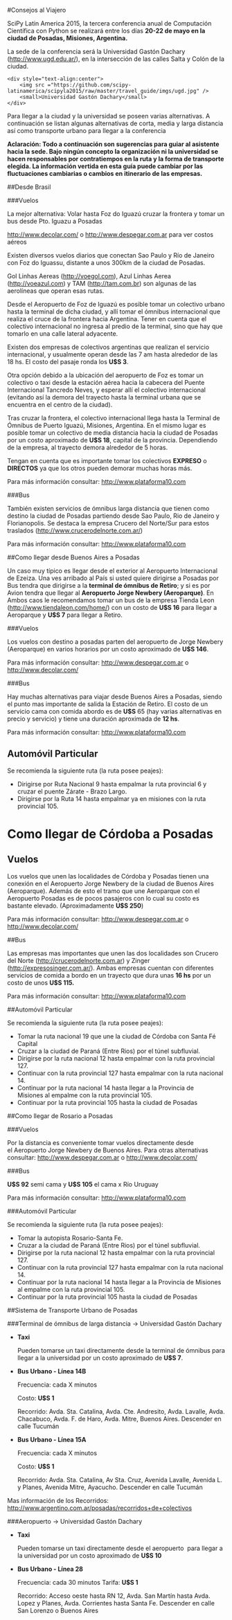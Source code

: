 #Consejos al Viajero

SciPy Latin America 2015, la tercera conferencia anual de Computación
Científica con Python se realizará entre los días **20-22 de mayo en la ciudad
de Posadas, Misiones, Argentina.**

La sede de la conferencia será la Universidad Gastón Dachary
(<http://www.ugd.edu.ar/>), en la intersección de las calles Salta y Colón de
la ciudad.


    <div style="text-align:center">
        <img src ="https://github.com/scipy-latinamerica/scipyla2015/raw/master/travel_guide/imgs/ugd.jpg" />
        <small>Universidad Gastón Dachary</small>
    </div>

Para llegar a la ciudad y la universidad se poseen varias alternativas. A
continuación se listan algunas alternativas de corta, media y larga distancia
así como transporte urbano para llegar a la conferencia

**Aclaración: Todo a continuación son sugerencias para guiar al asistente hacia
la sede. Bajo ningún concepto la organización ni la universidad se hacen
responsables por contratiempos en la ruta y la forma de transporte elegida.
La información vertida en esta guía puede cambiar por las fluctuaciones
cambiarias o cambios en itinerario de las empresas.**

##Desde Brasil

###Vuelos

La mejor alternativa: Volar hasta Foz do Iguazú cruzar la frontera y tomar un
bus desde Pto. Iguazu a Posadas

<http://www.decolar.com/> o <http://www.despegar.com.ar> para ver costos aéreos

Existen diversos vuelos diarios que conectan Sao Paulo y Río de Janeiro con
Foz do Iguassu, distante a unos 300km de la ciudad de Posadas.

Gol Linhas Aereas (<http://voegol.com>), Azul Linhas Aerea 
(<http://voeazul.com>) y TAM (<http://tam.com.br>) son algunas de las
aerolíneas que operan esas rutas.

Desde el Aeropuerto de Foz de Iguazú es posible tomar un colectivo urbano hasta
la terminal de dicha ciudad, y allí tomar el ómnibus internacional que realiza
el cruce de la frontera hacia Argentina. Tener en cuenta que el colectivo
internacional no ingresa al predio de la terminal, sino que hay que tomarlo en
una calle lateral adyacente.

Existen dos empresas de colectivos argentinas que realizan el servicio
internacional, y usualmente operan desde las 7 am hasta alrededor de las 18 hs.
El costo del pasaje ronda los **U$S 3**.

Otra opción debido a la ubicación del aeropuerto de Foz es tomar un colectivo o
taxi desde la estación aérea hacia la cabecera del Puente Internacional
Tancredo Neves, y esperar allí el colectivo internacional (evitando así la
demora del trayecto hasta la terminal urbana que se encuentra en el centro de
la ciudad).

Tras cruzar la frontera, el colectivo internacional llega hasta la Terminal de
Ómnibus de Puerto Iguazú, Misiones, Argentina. En el mismo lugar es posible
tomar un colectivo de media distancia hacia la ciudad de Posadas por un costo
aproximado de **U\$S 18**, capital de la provincia. Dependiendo de la empresa,
al trayecto demora alrededor de 5 horas.

Tengan en cuenta que es importante tomar los colectivos **EXPRESO** o 
**DIRECTOS** ya  que los otros pueden demorar muchas horas más.

Para más información consultar: <http://www.plataforma10.com>

###Bus

También existen servicios de ómnibus larga distancia que tienen como destino
la ciudad de Posadas partiendo desde Sao Paulo, Rio de Janeiro y Florianopolis.
Se destaca la empresa Crucero del Norte/Sur para estos traslados
(<http://www.crucerodelnorte.com.ar/>)

Para más información consultar: <http://www.plataforma10.com>

##Como llegar desde Buenos Aires a Posadas


Un caso muy típico es llegar desde el exterior al Aeropuerto Internacional de
Ezeiza. Una ves arribado al País si usted quiere dirigirse a Posadas por Bus
tendra que dirigirse a la **terminal de ómnibus de Retiro**; y si es por Avion
tendra que llegar al **Aeropuerto Jorge Newbery (Aeroparque)**. En Ambos caos
le recomendamos tomar un bus de la empresa Tienda Leon
(<http://www.tiendaleon.com/home/>) con un costo de **U\$S 16** para llegar a
Aeroparque y **U\$S 7** para llegar a Retiro.

###Vuelos

Los vuelos con destino a posadas parten del aeropuerto de Jorge Newbery
(Aeroparque) en varios horarios por un costo aproximado de **U\$S 146**.

Para más información consultar: <http://www.despegar.com.ar> o
<http://www.decolar.com/>

###Bus

Hay muchas alternativas para viajar desde Buenos Aires a Posadas, siendo el
punto mas importante de salida la Estación de Retiro. El costo de un servicio
cama con comida abordo es de **U\$S** 65 (hay varias alternativas en precio y
servicio) y tiene una duración aproximada de **12 hs**.

Para más información consultar: <http://www.plataforma10.com>

Automóvil Particular
--------------------

Se recomienda la siguiente ruta (la ruta posee peajes):

-   Dirigirse por Ruta Nacional 9 hasta empalmar la ruta provincial 6 y cruzar
    el puente Zárate - Brazo Largo.
-   Dirigirse por la Ruta 14 hasta empalmar ya en misiones con la ruta
    provincial 105.

Como llegar de Córdoba a Posadas
================================

Vuelos
------

Los vuelos que unen las localidades de Córdoba y Posadas tienen una conexión en
el Aeropuerto Jorge Newbery de la ciudad de Buenos Aires (Aeroparque). Además
de esto el tramo que une Aeroparque con el Aeropuerto Posadas es de pocos
pasajeros con lo cual su costo es bastante elevado.
(Aproximadamente **U\$S 250**)

Para más información consultar: <http://www.despegar.com.ar> o
<http://www.decolar.com/>

##Bus


Las empresas mas importantes que unen las dos localidades son Crucero del Norte
(<http://crucerodelnorte.com.ar>) y Zinger (<http://expresosinger.com.ar/>).
Ambas empresas cuentan con diferentes servicios de comida a bordo en un
trayecto que dura unas **16 hs** por un costo de unos **U\$S 115.**

Para más información consultar: <http://www.plataforma10.com>

##Automóvil Particular

Se recomienda la siguiente ruta (la ruta posee peajes):

-   Tomar la ruta nacional 19 que une la ciudad de Córdoba con Santa Fé Capital
-   Cruzar a la ciudad de Paraná (Entre Rios) por el túnel subfluvial.
-   Dirigirse por la ruta nacional 12 hasta empalmar con la ruta provincial 127.
-   Continuar con la ruta provincial 127 hasta empalmar con la ruta nacional 14.
-   Continuar por la ruta nacional 14 hasta llegar a la Provincia de
    Misiones al  empalme con la ruta provincial 105.
-   Continuar por la ruta provincial 105 hasta la ciudad de Posadas

##Como llegar de Rosario a Posadas

###Vuelos

Por la distancia es conveniente tomar vuelos directamente desde el Aeropuerto
Jorge Newbery de Buenos Aires. Para otras alternativas consultar:
<http://www.despegar.com.ar> o <http://www.decolar.com/>

###Bus

**U\$S 92** semi cama y **U\$S 105** el cama x Río Uruguay

Para más información consultar: <http://www.plataforma10.com>

###Automóvil Particular

Se recomienda la siguiente ruta (la ruta posee peajes):

-   Tomar la autopista Rosario-Santa Fe.
-   Cruzar a la ciudad de Paraná (Entre Rios) por el túnel subfluvial.
-   Dirigirse por la ruta nacional 12 hasta empalmar con la ruta provincial 127.
-   Continuar con la ruta provincial 127 hasta empalmar con la ruta nacional 14.
-   Continuar por la ruta nacional 14 hasta llegar a la Provincia de Misiones 
    al empalme con la ruta provincial 105.
-   Continuar por la ruta provincial 105 hasta la ciudad de Posadas


##Sistema de Transporte Urbano de Posadas

###Terminal de ómnibus de larga distancia -\> Universidad Gastón Dachary

-   **Taxi**

    Pueden tomarse un taxi directamente desde la terminal de ómnibus para
    llegar a la universidad por un costo aproximado de **U\$S 7**.

-   **Bus Urbano - Línea 14B**

    Frecuencia: cada X minutos

    Costo: **U\$S 1**

    Recorrido: Avda. Sta. Catalina, Avda. Cte. Andresito, Avda. Lavalle, Avda.
    Chacabuco, Avda. F. de Haro, Avda. Mitre, Buenos Aires. Descender en calle
    Tucumán

-   **Bus Urbano - Línea 15A**

    Frecuencia: cada X minutos

    Costo: **U\$S 1**

    Recorrido: Avda. Sta. Catalina, Av Sta. Cruz, Avenida Lavalle, Avenida L. y
    Planes, Avenida Mitre, Ayacucho. Descender en calle Tucumán

Mas información de los Recorridos:
<http://www.argentino.com.ar/posadas/recorridos+de+colectivos>

###Aeropuerto -\> Universidad Gastón Dachary

-  **Taxi**

    Pueden tomarse un taxi directamente desde el aeropuerto  para llegar a la
    universidad por un costo aproximado de **U\$S 10**

-   **Bus Urbano - Línea 28**

    Frecuencia: cada 30 minutos
    Tarifa: **U\$S 1**

    Recorrido: Acceso oeste hasta RN 12, Avda. San Martín hasta Avda. Lopez y
    Planes, Avda. Corrientes hasta Santa Fe. Descender en calle San Lorenzo o
    Buenos Aires

